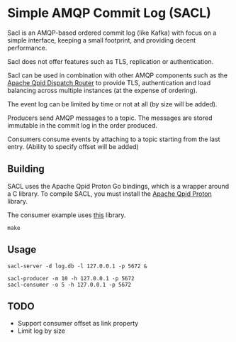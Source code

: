 # Simple AMQP Commit Log (SACL)

Sacl is an AMQP-based ordered commit log (like Kafka) with focus on a simple interface, keeping a small footprint, and providing decent performance.

Sacl does not offer features such as TLS, replication or authentication.

Sacl can be used in combination with other AMQP components such as the [Apache Qpid Dispatch Router](https://qpid.apache.org/components/dispatch-router/index.html) to provide TLS, authentication and load balancing across multiple instances (at the expense of ordering).

The event log can be limited by time or not at all (by size will be added).

Producers send AMQP messages to a topic. The messages are stored immutable in the commit log in the order produced.

Consumers consume events by attaching to a topic starting from the last entry. (Ability to specify offset will be added)


## Building

SACL uses the Apache Qpid Proton Go bindings, which is a wrapper around a C library. To compile SACL, you must install the [Apache Qpid Proton](https://qpid.apache.org/proton/index.html) library.

The consumer example uses [this](https://github.com/vcabbage/amqp) library.

```
make
```

## Usage

```
sacl-server -d log.db -l 127.0.0.1 -p 5672 &

sacl-producer -m 10 -h 127.0.0.1 -p 5672
sacl-consumer -o 5 -h 127.0.0.1 -p 5672
```

## TODO

* Support consumer offset as link property
* Limit log by size
